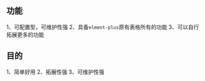 <!--
 * @Author: 杨晨誉
 * @Date: 2022-03-23 15:24:07
 * @LastEditors: 杨晨誉
 * @LastEditTime: 2022-03-23 15:52:42
 * @FilePath: \v3-el-components\src\components\C_Table\README.MD
 * @Description: 表格组件描述文件
 *
-->

## 功能

1、可配置型，可维护性强
2、具备`elment-plus`原有表格所有的功能
3、可以自行拓展更多的功能

## 目的

1、简单好用
2、拓展性强
3、可维护性强
